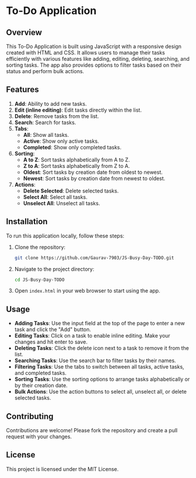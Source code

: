 # To-Do Application

## Overview

This To-Do Application is built using JavaScript with a responsive design created with HTML and CSS. It allows users to manage their tasks efficiently with various features like adding, editing, deleting, searching, and sorting tasks. The app also provides options to filter tasks based on their status and perform bulk actions.

## Features

1. **Add**: Ability to add new tasks.
2. **Edit (inline editing)**: Edit tasks directly within the list.
3. **Delete**: Remove tasks from the list.
4. **Search**: Search for tasks.
5. **Tabs**:
   - **All**: Show all tasks.
   - **Active**: Show only active tasks.
   - **Completed**: Show only completed tasks.
6. **Sorting**:
   - **A to Z**: Sort tasks alphabetically from A to Z.
   - **Z to A**: Sort tasks alphabetically from Z to A.
   - **Oldest**: Sort tasks by creation date from oldest to newest.
   - **Newest**: Sort tasks by creation date from newest to oldest.
7. **Actions**:
   - **Delete Selected**: Delete selected tasks.
   - **Select All**: Select all tasks.
   - **Unselect All**: Unselect all tasks.

## Installation

To run this application locally, follow these steps:

1. Clone the repository:

    ```bash
    git clone https://github.com/Gaurav-7903/JS-Busy-Day-TODO.git
    ```

2. Navigate to the project directory:

    ```bash
    cd JS-Busy-Day-TODO
    ```

3. Open `index.html` in your web browser to start using the app.

## Usage

- **Adding Tasks**: Use the input field at the top of the page to enter a new task and click the "Add" button.
- **Editing Tasks**: Click on a task to enable inline editing. Make your changes and hit enter to save.
- **Deleting Tasks**: Click the delete icon next to a task to remove it from the list.
- **Searching Tasks**: Use the search bar to filter tasks by their names.
- **Filtering Tasks**: Use the tabs to switch between all tasks, active tasks, and completed tasks.
- **Sorting Tasks**: Use the sorting options to arrange tasks alphabetically or by their creation date.
- **Bulk Actions**: Use the action buttons to select all, unselect all, or delete selected tasks.

## Contributing

Contributions are welcome! Please fork the repository and create a pull request with your changes.

## License

This project is licensed under the MIT License.
